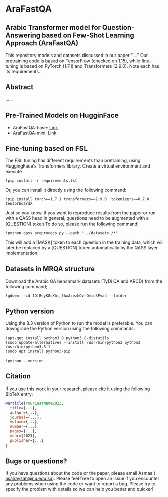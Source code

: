 # AraFastQA


## Arabic Transformer model for Question-Answering based on Few-Shot Learning Approach (AraFastQA)
This repository models and datasets discussed in our paper “….”
Our pretraining code is based on TensorFlow (checked on 1.15), while fine-tuning is based on PyTorch (1.7.1) and Transformers (2.9.0). Note each has its requirements.

## Abstract
…..

## Pre-Trained Models on HugginFace
- AraFastQA-base: [Link](https://huggingface.co/Asmaa-Alrayzah/AraFastQA-base)
- AraFastQA-mini: [Link](https://huggingface.co/Asmaa-Alrayzah/AraFastQA-mini)


## Fine-tuning based on FSL
The FSL tuning has different requirements than pretraining, using HuggingFace's Transformers library. Create a virtual environment and execute

`!pip install -r requirements.txt`

Or, you can install it directly using the following command:

`!pip install torch==1.7.1 transformers==2.9.0  tokenizers==0.7.0 tensorboardX`

Just so you know, if you want to reproduce results from the paper or run with a QASS head in general, questions need to be augmented with a [QUESTION] token  To do so, please run the following command:

`!python qass_preprocess.py --path "../datasets /*"`

This will add a [MASK] token to each question in the training data, which will later be replaced by a [QUESTION] token automatically by the QASS layer implementation.

## Datasets in MRQA structure
Download the Arabic QA benchmark datasets (TyDi QA and ARCD) from the following command;

`!gdown --id 1QfBeyK8sXhl_5AxAzezkQv-Qmln3Fvad --folder`

## Python version
Using the 8.3 version of Python to run the model is preferable. You can downgrade the Python version using the following commands:

`!apt-get install python3.8 python3.8-distutils`<br>
`!sudo update-alternatives --install /usr/bin/python3 python3 /usr/bin/python3.8 1` <br>
`!sudo apt install python3-pip` <br>
<br>
`!python --version`

## Citation
If you use this work in your research, please cite it using the following BibTeX entry:

```bibtex
@article{YourLastName2023,
  title={...},
  author={...},
  journal={...},
  volume={...},
  number={...},
  pages={...},
  year={2023},
  publisher={...}
}
```

## Bugs or questions?
If you have questions about the code or the paper, please email Asmaa ( asalrayzah@nu.edu.sa). Please feel free to open an issue if you encounter any problems when using the code or want to report a bug. Please try to specify the problem with details so we can help you better and quicker!

